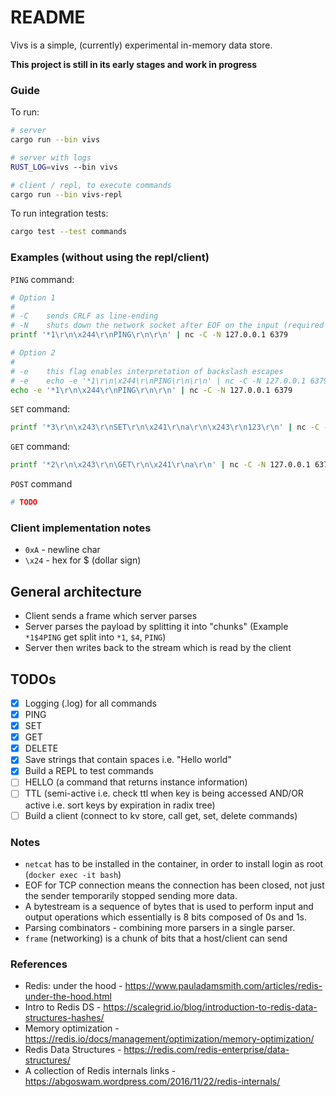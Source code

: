 # README

Vivs is a simple, (currently) experimental in-memory data store.

**This project is still in its early stages and work in progress**

### Guide

To run:

```sh
# server
cargo run --bin vivs

# server with logs
RUST_LOG=vivs --bin vivs

# client / repl, to execute commands
cargo run --bin vivs-repl
```

To run integration tests:

```sh
cargo test --test commands
```

### Examples (without using the repl/client)

`PING` command:

```sh
# Option 1
# 
# -C    sends CRLF as line-ending
# -N    shuts down the network socket after EOF on the input (required by some servers to finish work) 
printf '*1\r\n\x244\r\nPING\r\n\r\n' | nc -C -N 127.0.0.1 6379

# Option 2
#
# -e    this flag enables interpretation of backslash escapes
# -e    echo -e '*1\r\n\x244\r\nPING\r\n\r\n' | nc -C -N 127.0.0.1 6379
echo -e '*1\r\n\x244\r\nPING\r\n\r\n' | nc -C -N 127.0.0.1 6379
```

`SET` command:

```sh
printf '*3\r\n\x243\r\nSET\r\n\x241\r\na\r\n\x243\r\n123\r\n' | nc -C -N 127.0.0.1 6379
```

`GET` command:

```sh
printf '*2\r\n\x243\r\n\GET\r\n\x241\r\na\r\n' | nc -C -N 127.0.0.1 6379
```

`POST` command

```sh
# TODO
```

### Client implementation notes

- `0xA` - newline char
- `\x24` - hex for $ (dollar sign)

## General architecture

- Client sends a frame which server parses
- Server parses the payload by splitting it into "chunks" (Example `*1$4PING` get split into `*1`, `$4`, `PING`)
- Server then writes back to the stream which is read by the client

## TODOs

- [x] Logging (.log) for all commands
- [x] PING
- [x] SET
- [x] GET
- [x] DELETE
- [x] Save strings that contain spaces i.e. "Hello world"
- [x] Build a REPL to test commands
- [ ] HELLO (a command that returns instance information)
- [ ] TTL (semi-active i.e. check ttl when key is being accessed AND/OR active i.e. sort keys by expiration in radix tree)
- [ ] Build a client (connect to kv store, call get, set, delete commands)

### Notes

- `netcat` has to be installed in the container, in order to install login as root (`docker exec -it bash`)
- EOF for TCP connection means the connection has been closed, not just the sender temporarily stopped sending more data.
- A bytestream is a sequence of bytes that is used to perform input and output operations which essentially is 8 bits composed of 0s and 1s.
- Parsing combinators - combining more parsers in a single parser.
- `frame` (networking) is a chunk of bits that a host/client can send

### References

- Redis: under the hood - https://www.pauladamsmith.com/articles/redis-under-the-hood.html
- Intro to Redis DS - https://scalegrid.io/blog/introduction-to-redis-data-structures-hashes/
- Memory optimization - https://redis.io/docs/management/optimization/memory-optimization/
- Redis Data Structures - https://redis.com/redis-enterprise/data-structures/
- A collection of Redis internals links - https://abgoswam.wordpress.com/2016/11/22/redis-internals/
